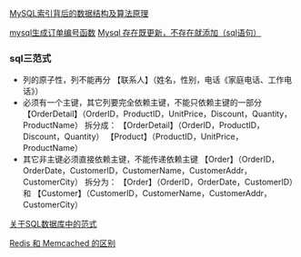 [MySQL索引背后的数据结构及算法原理](http://blog.jobbole.com/24006/)

[mysql生成订单编号函数](https://www.cnblogs.com/working/p/5624666.html)
[ Mysql 存在既更新，不存在就添加（sql语句）](http://blog.csdn.net/woshihaiyong168/article/details/75082668)



### sql三范式

   * 列的原子性，列不能再分
        【联系人】（姓名，性别，电话《家庭电话、工作电话》）
   * 必须有一个主键，其它列要完全依赖主键，不能只依赖主键的一部分
        【OrderDetail】（OrderID，ProductID，UnitPrice，Discount，Quantity，ProductName）
         拆分成：
            【OrderDetail】（OrderID，ProductID，Discount，Quantity）
            【Product】（ProductID，UnitPrice，ProductName）
   * 其它非主键必须直接依赖主键，不能传递依赖主键
        【Order】（OrderID，OrderDate，CustomerID，CustomerName，CustomerAddr，CustomerCity）
            拆分为：
            【Order】（OrderID，OrderDate，CustomerID）和
            【Customer】（CustomerID，CustomerName，CustomerAddr，CustomerCity）

[关于SQL数据库中的范式](http://blog.csdn.net/sinat_35512245/article/details/52923516)

[Redis 和 Memcached 的区别](https://www.cnblogs.com/maweiba/p/6089664.html)